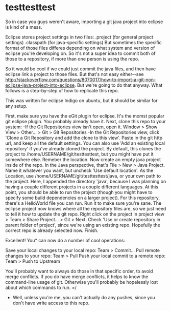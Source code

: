 testtesttest
============

So in case you guys weren't aware, importing a git java project into eclipse is kind of a mess.

Eclipse stores project settings in two files:
.project (for general project settings)
.classpath (for java-specific settings)
But sometimes the specific format of those files differes depending on what system and version of eclipse you're developing on. So it's not a super idea to commit both of those to a repository, if more than one person is using the repo.

So it would be cool if we could just commit the java files, and then have eclipse link a project to those files. But that's not easy either--see http://stackoverflow.com/questions/8070017/how-to-import-a-git-non-eclipse-java-project-into-eclipse.
But we're going to do that anyway. What follows is a step-by-step of how to replicate this repo.

This was written for eclipse Indigo on ubuntu, but it should be similar for any setup.


First, make sure you have the eGit plugin for eclipse. It's the momst popular git eclipse plugin. You probably already have it.
Next, clone this repo to your system:
-If the Git Repositories view isn't open, open it. Window > Show View > Other... > Git > Git Repositories
-In the Git Repositories view, click 'Clone a Git Repository and add the clone to this view'. Paste in the git http url, and keep all the default settings. You can also use 'Add an existing local repository' if you've already cloned the project.
By default, this clones the project to /home/USERNAME/git/testtesttest, but you might have put it somewhere else. Remeber the location.
Now create an empty java project inside of the repo. In the Java perspective, that's File > New > Java Project. Name it whatever you want, but uncheck 'Use default location'. As the Location, use /home/USERNAME/git/testtesttest/java, or your own path to the project. Here, I appended the directory 'java', because I was planning on having a couple different projects in a couple different languages.
At this point, you should be able to run the project (though you might have to specify some build dependencies on a larger project). For this repository, there's a HelloWorld file you can run. Run it to make sure you're sane.
The eclipse project now knows where all the repository files are, so we just need to tell it how to update the git repo. Right click on the project in project view > Team > Share Project... > Git > Next. Check 'Use or create repository in parent folder of project', since we're using an existing repo. Hopefully the correct repo is already selected now. Finish.

Excellent! You* can now do a number of cool operations:

Save your local changes to your local repo: Team > Commit...
Pull remote changes to your repo: Team > Pull
Push your local commit to a remote repo: Team > Push to Upstream

You'll probably want to always do those in that specific order, to avoid merge conflicts. If you do have merge conflicts, it helps to know the command-line usage of git. Otherwise you'll probably be hopelessly lost about which commands to run. =/

* Well, unless you're me, you can't actually do any pushes, since you don't have write access to this repo.
